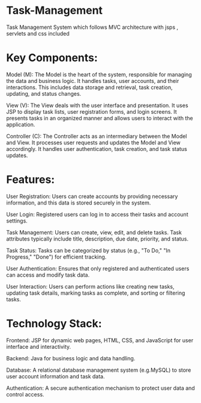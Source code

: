 # Task-Management
Task Management System which follows MVC architecture with jsps , servlets and css included

# Key Components:

Model (M): The Model is the heart of the system, responsible for managing the data and business logic. It handles tasks, user accounts, and their interactions. This includes data storage and retrieval, task creation, updating, and status changes.

View (V): The View deals with the user interface and presentation. It uses JSP to display task lists, user registration forms, and login screens. It presents tasks in an organized manner and allows users to interact with the application.

Controller (C): The Controller acts as an intermediary between the Model and View. It processes user requests and updates the Model and View accordingly. It handles user authentication, task creation, and task status updates.

# Features:

User Registration: Users can create accounts by providing necessary information, and this data is stored securely in the system.

User Login: Registered users can log in to access their tasks and account settings.

Task Management: Users can create, view, edit, and delete tasks. Task attributes typically include title, description, due date, priority, and status.

Task Status: Tasks can be categorized by status (e.g., "To Do," "In Progress," "Done") for efficient tracking.

User Authentication: Ensures that only registered and authenticated users can access and modify task data.

User Interaction: Users can perform actions like creating new tasks, updating task details, marking tasks as complete, and sorting or filtering tasks.

# Technology Stack:

Frontend: JSP for dynamic web pages, HTML, CSS, and JavaScript for user interface and interactivity.

Backend: Java for business logic and data handling.

Database: A relational database management system (e.g.MySQL) to store user account information and task data.

Authentication: A secure authentication mechanism to protect user data and control access.
